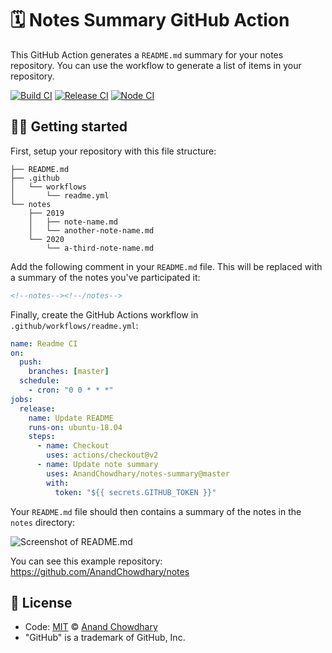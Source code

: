 # 🗓 Notes Summary GitHub Action

This GitHub Action generates a `README.md` summary for your notes repository. You can use the workflow to generate a list of items in your repository.

[![Build CI](https://github.com/AnandChowdhary/notes-summary/workflows/Build%20CI/badge.svg)](https://github.com/AnandChowdhary/notes-summary/actions?query=workflow%3A%22Build+CI%22)
[![Release CI](https://github.com/AnandChowdhary/notes-summary/workflows/Release%20CI/badge.svg)](https://github.com/AnandChowdhary/notes-summary/actions?query=workflow%3A%22Release+CI%22)
[![Node CI](https://github.com/AnandChowdhary/notes-summary/workflows/Node%20CI/badge.svg)](https://github.com/AnandChowdhary/notes-summary/actions?query=workflow%3A%22Node+CI%22)

## 👩‍💻 Getting started

First, setup your repository with this file structure:

```
├── README.md
├── .github
│   └── workflows
│       └── readme.yml
└── notes
    ├── 2019
    │   ├── note-name.md
    │   └── another-note-name.md
    └── 2020
        └── a-third-note-name.md
```

Add the following comment in your `README.md` file. This will be replaced with a summary of the notes you've participated it:

```html
<!--notes--><!--/notes-->
```

Finally, create the GitHub Actions workflow in `.github/workflows/readme.yml`:

```yaml
name: Readme CI
on:
  push:
    branches: [master]
  schedule:
    - cron: "0 0 * * *"
jobs:
  release:
    name: Update README
    runs-on: ubuntu-18.04
    steps:
      - name: Checkout
        uses: actions/checkout@v2
      - name: Update note summary
        uses: AnandChowdhary/notes-summary@master
        with:
          token: "${{ secrets.GITHUB_TOKEN }}"
```

Your `README.md` file should then contains a summary of the notes in the `notes` directory:

![Screenshot of README.md](https://user-images.githubusercontent.com/2841780/99380828-78454600-28f0-11eb-872c-e2a841bb27c7.png)

You can see this example repository: https://github.com/AnandChowdhary/notes

## 📄 License

- Code: [MIT](./LICENSE) © [Anand Chowdhary](https://anandchowdhary.com)
- "GitHub" is a trademark of GitHub, Inc.
